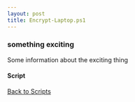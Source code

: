 ```yaml
---
layout: post
title: Encrypt-Laptop.ps1
---
```


### something exciting

Some information about the exciting thing

#### Script

<script src="https://gist-it.appspot.com/github.com/BanterBoy/scripts-blog/blob/master/PowerShell/scripts/Encrypt-Laptop.ps1" crossorigin="anonymous"></script>

<a href="/menu/_pages/scripts.html">Back to Scripts</a>
